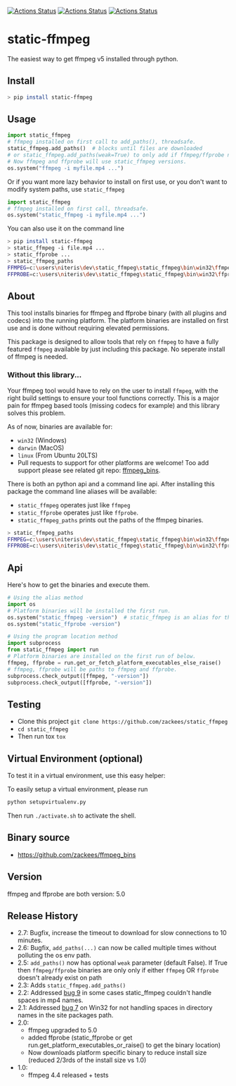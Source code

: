 
[![Actions Status](https://github.com/zackees/static_ffmpeg/workflows/MacOS_Tests/badge.svg)](https://github.com/zackees/static_ffmpeg/actions/workflows/push_macos.yml)
[![Actions Status](https://github.com/zackees/static_ffmpeg/workflows/Win_Tests/badge.svg)](https://github.com/zackees/static_ffmpeg/actions/workflows/push_win.yml)
[![Actions Status](https://github.com/zackees/static_ffmpeg/workflows/Ubuntu_Tests/badge.svg)](https://github.com/zackees/static_ffmpeg/actions/workflows/push_ubuntu.yml)

# static-ffmpeg

The easiest way to get ffmpeg v5 installed through python.

## Install

```bash
> pip install static-ffmpeg
```

## Usage

```py
import static_ffmpeg
# ffmpeg installed on first call to add_paths(), threadsafe.
static_ffmpeg.add_paths()  # blocks until files are downloaded
# or static_ffmpeg.add_paths(weak=True) to only add if ffmpeg/ffprobe not already on path
# Now ffmpeg and ffprobe will use static_ffmpeg versions.
os.system("ffmpeg -i myfile.mp4 ...")
```

Or if you want more lazy behavior to install on first use, or you don't want to modify system paths, use `static_ffmpeg`


```py
import static_ffmpeg
# ffmpeg installed on first call, threadsafe.
os.system("static_ffmpeg -i myfile.mp4 ...")
```

You can also use it on the command line

```bash
> pip install static-ffmpeg
> static_ffmpeg -i file.mp4 ...
> static_ffprobe ...
> static_ffmpeg_paths
FFMPEG=c:\users\niteris\dev\static_ffmpeg\static_ffmpeg\bin\win32\ffmpeg.exe
FFPROBE=c:\users\niteris\dev\static_ffmpeg\static_ffmpeg\bin\win32\ffprobe.exe
```

## About

This tool installs binaries for ffmpeg and ffprobe binary (with all plugins and codecs) into the running platform. The platform binaries are installed on first use and is done without requiring elevated permissions.

This package is designed to allow tools that rely on `ffmpeg` to have a fully featured `ffmpeg` available by just including this package. No seperate install of ffmpeg is needed.

### Without this library...

Your ffmpeg tool would have to rely on the user to install `ffmpeg`, with the right build settings to ensure your tool functions correctly. This is a major pain for ffmpeg based tools (missing codecs for example) and this library solves this problem.

As of now, binaries are available for:
  * `win32` (Windows)
  * `darwin` (MacOS)
  * `linux` (From Ubuntu 20LTS)
  * Pull requests to support for other platforms are welcome! Too add support please see related git repo: [ffmpeg_bins](https://github.com/zackees/ffmpeg_bins).

There is both an python api and a command line api. After installing this package the command line aliases will be available:

  * `static_ffmpeg` operates just like `ffmpeg`
  * `static_ffprobe` operates just like `ffprobe`.
  * `static_ffmpeg_paths` prints out the paths of the ffmpeg binaries.

```bash
> static_ffmpeg_paths
FFMPEG=c:\users\niteris\dev\static_ffmpeg\static_ffmpeg\bin\win32\ffmpeg.exe
FFPROBE=c:\users\niteris\dev\static_ffmpeg\static_ffmpeg\bin\win32\ffprobe.exe
```


## Api

Here's how to get the binaries and execute them.

```py
# Using the alias method
import os
# Platform binaries will be installed the first run.
os.system("static_ffmpeg -version")  # static_ffmpeg is an alias for this tools ffmpeg.
os.system("static_ffprobe -version")
```


```py
# Using the program location method
import subprocess
from static_ffmpeg import run
# Platform binaries are installed on the first run of below.
ffmpeg, ffprobe = run.get_or_fetch_platform_executables_else_raise()
# ffmpeg, ffprobe will be paths to ffmpeg and ffprobe.
subprocess.check_output([ffmpeg, "-version"])
subprocess.check_output([ffprobe, "-version"])
```



## Testing

  * Clone this project `git clone https://github.com/zackees/static_ffmpeg`
  * `cd static_ffmpeg`
  * Then run tox `tox`


## Virtual Environment (optional)

To test it in a virtual environment, use this easy helper:

To easily setup a virtual environment, please run
```bash
python setupvirtualenv.py
```

Then run `./activate.sh` to activate the shell.

## Binary source
  * https://github.com/zackees/ffmpeg_bins

## Version

ffmpeg and ffprobe are both version: 5.0

## Release History
  * 2.7: Bugfix, increase the timeout to download for slow connections to 10 minutes.
  * 2.6: Bugfix, `add_paths(...)` can now be called multiple times without polluting the os env path.
  * 2.5: `add_paths()` now has optional `weak` parameter (default False). If True then `ffmpeg/ffprobe` binaries are only only if either `ffmpeg` OR `ffprobe` doesn't already exist on path
  * 2.3: Adds `static_ffmpeg.add_paths()`
  * 2.2: Addressed [bug 9](https://github.com/zackees/static_ffmpeg/issues/9) in some cases static_ffmpeg couldn't handle spaces in mp4 names.
  * 2.1: Addressed [bug 7](https://github.com/zackees/static_ffmpeg/issues/7) on Win32 for not handling spaces in directory names in the site packages path.
  * 2.0:
    * ffmpeg upgraded to 5.0
    * added ffprobe (static_ffprobe or get run.get_platform_executables_or_raise() to get the binary location)
    * Now downloads platform specific binary to reduce install size (reduced 2/3rds of the install size vs 1.0)
  * 1.0:
    * ffmpeg 4.4 released + tests
